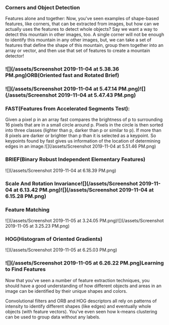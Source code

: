 ### Corners and Object Detection

Features alone and together: Now, you've seen examples of shape-based features, like corners, that can be extracted from images, but how can we actually uses the features to detect whole objects? Say we want a way to detect this mountain in other images, too. A single corner will not be enough to identify this mountain in any other images, but, we can take a set of features that define the shape of this mountain, group them together into an array or vector, and then use that set of features to create a mountain detector!

### ![](/assets/Screenshot 2019-11-04 at 5.38.36 PM.png)**ORB\(Oriented fast and Rotated Brief\)**

### ![](/assets/Screenshot 2019-11-04 at 5.47.14 PM.png)![](/assets/Screenshot 2019-11-04 at 5.47.43 PM.png)

### FAST\(**Features from Accelerated Segments Test\):**

Given a pixel p in an array fast compares the brightness of p to surrounding 16 pixels that are in a small circle around p. Pixels in the circle is then sorted into three classes \(lighter than p, darker than p or similar to p\). If more than 8 pixels are darker or brighter than p than it is selected as a keypoint. So keypoints found by fast gives us information of the location of determining edges in an image.![](/assets/Screenshot 2019-11-04 at 5.51.46 PM.png)

### BRIEF\(Binary Robust Independent Elementary Features\)

![](/assets/Screenshot 2019-11-04 at 6.18.39 PM.png)

### Scale And Rotation Invariance![](/assets/Screenshot 2019-11-04 at 6.13.42 PM.png)![](/assets/Screenshot 2019-11-04 at 6.15.28 PM.png)

### Feature Matching

![](/assets/Screenshot 2019-11-05 at 3.24.05 PM.png)![](/assets/Screenshot 2019-11-05 at 3.25.23 PM.png)

### HOG\(Histogram of Oriented Gradients\)

![](/assets/Screenshot 2019-11-05 at 6.25.03 PM.png)

### ![](/assets/Screenshot 2019-11-05 at 6.26.22 PM.png)Learning to Find Features

Now that you've seen a number of feature extraction techniques, you should have a good understanding of how different objects and areas in an image can be identified by their unique shapes and colors.

Convolutional filters and ORB and HOG descriptors all rely on patterns of intensity to identify different shapes \(like edges\) and eventually whole objects \(with feature vectors\). You've even seen how k-means clustering can be used to group data without any labels.

